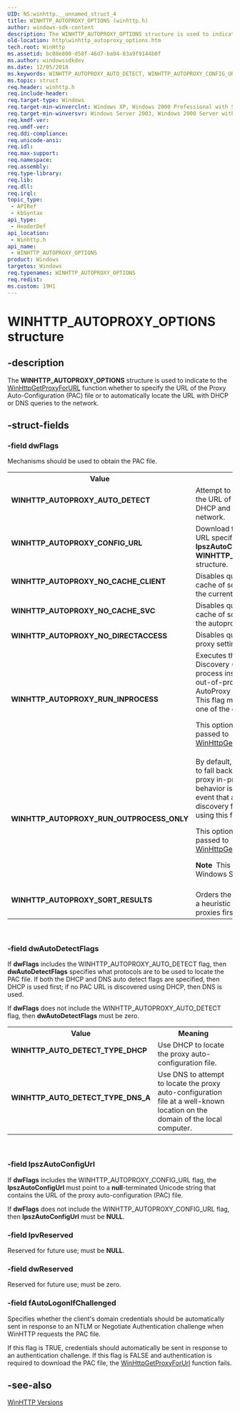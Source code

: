 ```yaml
---
UID: NS:winhttp.__unnamed_struct_4
title: WINHTTP_AUTOPROXY_OPTIONS (winhttp.h)
author: windows-sdk-content
description: The WINHTTP_AUTOPROXY_OPTIONS structure is used to indicate to the WinHttpGetProxyForURL function whether to specify the URL of the Proxy Auto-Configuration (PAC) file or to automatically locate the URL with DHCP or DNS queries to the network.
old-location: http\winhttp_autoproxy_options.htm
tech.root: WinHttp
ms.assetid: bc08e800-d58f-46d7-ba04-83a9f9144b0f
ms.author: windowssdkdev
ms.date: 12/05/2018
ms.keywords: WINHTTP_AUTOPROXY_AUTO_DETECT, WINHTTP_AUTOPROXY_CONFIG_URL, WINHTTP_AUTOPROXY_NO_CACHE_CLIENT, WINHTTP_AUTOPROXY_NO_CACHE_SVC, WINHTTP_AUTOPROXY_NO_DIRECTACCESS, WINHTTP_AUTOPROXY_OPTIONS, WINHTTP_AUTOPROXY_OPTIONS structure [HTTP], WINHTTP_AUTOPROXY_RUN_INPROCESS, WINHTTP_AUTOPROXY_RUN_OUTPROCESS_ONLY, WINHTTP_AUTOPROXY_SORT_RESULTS, WINHTTP_AUTO_DETECT_TYPE_DHCP, WINHTTP_AUTO_DETECT_TYPE_DNS_A, http.winhttp_autoproxy_options, winhttp/WINHTTP_AUTOPROXY_OPTIONS
ms.topic: struct
req.header: winhttp.h
req.include-header: 
req.target-type: Windows
req.target-min-winverclnt: Windows XP, Windows 2000 Professional with SP3 [desktop apps only]
req.target-min-winversvr: Windows Server 2003, Windows 2000 Server with SP3 [desktop apps only]
req.kmdf-ver: 
req.umdf-ver: 
req.ddi-compliance: 
req.unicode-ansi: 
req.idl: 
req.max-support: 
req.namespace: 
req.assembly: 
req.type-library: 
req.lib: 
req.dll: 
req.irql: 
topic_type:
 - APIRef
 - kbSyntax
api_type:
 - HeaderDef
api_location:
 - Winhttp.h
api_name:
 - WINHTTP_AUTOPROXY_OPTIONS
product: Windows
targetos: Windows
req.typenames: WINHTTP_AUTOPROXY_OPTIONS
req.redist: 
ms.custom: 19H1
---
```


# WINHTTP_AUTOPROXY_OPTIONS structure


## -description


The <b>WINHTTP_AUTOPROXY_OPTIONS</b> structure is used to indicate to the <a href="https://msdn.microsoft.com/d01b101e-a496-4e84-9aec-61afe3920fbb">WinHttpGetProxyForURL</a> function whether to specify the URL of the Proxy Auto-Configuration (PAC) file or to automatically locate the URL with DHCP or DNS queries to the network.


## -struct-fields




### -field dwFlags

Mechanisms should be used to obtain the PAC file.

<table>
<tr>
<th>Value</th>
<th>Meaning</th>
</tr>
<tr>
<td width="40%"><a id="WINHTTP_AUTOPROXY_AUTO_DETECT"></a><a id="winhttp_autoproxy_auto_detect"></a><dl>
<dt><b>WINHTTP_AUTOPROXY_AUTO_DETECT</b></dt>
</dl>
</td>
<td width="60%">
Attempt to automatically discover the URL of the PAC file using both DHCP and DNS queries to the local network.

</td>
</tr>
<tr>
<td width="40%"><a id="WINHTTP_AUTOPROXY_CONFIG_URL"></a><a id="winhttp_autoproxy_config_url"></a><dl>
<dt><b>WINHTTP_AUTOPROXY_CONFIG_URL</b></dt>
</dl>
</td>
<td width="60%">
Download the PAC file from the URL specified by <b>lpszAutoConfigUrl</b> in the <b>WINHTTP_AUTOPROXY_OPTIONS</b> structure.

</td>
</tr>
<tr>
<td width="40%"><a id="WINHTTP_AUTOPROXY_NO_CACHE_CLIENT_"></a><a id="winhttp_autoproxy_no_cache_client_"></a><dl>
<dt><b>WINHTTP_AUTOPROXY_NO_CACHE_CLIENT </b></dt>
</dl>
</td>
<td width="60%">
Disables querying a host to proxy cache of script execution results in the current process.

</td>
</tr>
<tr>
<td width="40%"><a id="WINHTTP_AUTOPROXY_NO_CACHE_SVC"></a><a id="winhttp_autoproxy_no_cache_svc"></a><dl>
<dt><b>WINHTTP_AUTOPROXY_NO_CACHE_SVC</b></dt>
</dl>
</td>
<td width="60%">
Disables querying a host to proxy cache of script execution results in the autoproxy service.

</td>
</tr>
<tr>
<td width="40%"><a id="WINHTTP_AUTOPROXY_NO_DIRECTACCESS"></a><a id="winhttp_autoproxy_no_directaccess"></a><dl>
<dt><b>WINHTTP_AUTOPROXY_NO_DIRECTACCESS</b></dt>
</dl>
</td>
<td width="60%">
Disables querying Direct Access proxy settings for this request.

</td>
</tr>
<tr>
<td width="40%"><a id="WINHTTP_AUTOPROXY_RUN_INPROCESS"></a><a id="winhttp_autoproxy_run_inprocess"></a><dl>
<dt><b>WINHTTP_AUTOPROXY_RUN_INPROCESS</b></dt>
</dl>
</td>
<td width="60%">
Executes the Web Proxy Auto-Discovery (WPAD) protocol in-process instead of delegating to an out-of-process WinHTTP AutoProxy Service, if available. This flag must be combined with one of the other flags.

This option has no effect when passed to <a href="https://msdn.microsoft.com/28479a55-7a25-4254-b27a-45e09b166dd5">WinHttpGetProxyForUrlEx</a>.

</td>
</tr>
<tr>
<td width="40%"><a id="WINHTTP_AUTOPROXY_RUN_OUTPROCESS_ONLY"></a><a id="winhttp_autoproxy_run_outprocess_only"></a><dl>
<dt><b>WINHTTP_AUTOPROXY_RUN_OUTPROCESS_ONLY</b></dt>
</dl>
</td>
<td width="60%">
By default,  WinHTTP is configured to fall back to auto-discover a proxy in-process. If this fallback behavior is undesirable in the event that an out-of-process discovery  fails,  it can be  disabled using  this flag.

This option has no effect when passed to <a href="https://msdn.microsoft.com/28479a55-7a25-4254-b27a-45e09b166dd5">WinHttpGetProxyForUrlEx</a>.


<div class="alert"><b>Note</b>  This flag is available on Windows Server 2003 only.</div>
<div> </div>


</td>
</tr>
<tr>
<td width="40%"><a id="WINHTTP_AUTOPROXY_SORT_RESULTS_"></a><a id="winhttp_autoproxy_sort_results_"></a><dl>
<dt><b>WINHTTP_AUTOPROXY_SORT_RESULTS </b></dt>
</dl>
</td>
<td width="60%">
Orders the proxy results based on a heuristic placing the fastest proxies first.

</td>
</tr>
</table>
 


### -field dwAutoDetectFlags

If <b>dwFlags</b> includes the WINHTTP_AUTOPROXY_AUTO_DETECT flag, then <b>dwAutoDetectFlags</b> specifies what protocols are to be used to locate the PAC file. If both the DHCP and DNS auto detect flags are specified, then DHCP is used first; if no PAC URL is discovered using DHCP, then DNS is used.

If <b>dwFlags</b> does not include the WINHTTP_AUTOPROXY_AUTO_DETECT flag, then <b>dwAutoDetectFlags</b> must be zero.

<table>
<tr>
<th>Value</th>
<th>Meaning</th>
</tr>
<tr>
<td width="40%"><a id="WINHTTP_AUTO_DETECT_TYPE_DHCP"></a><a id="winhttp_auto_detect_type_dhcp"></a><dl>
<dt><b>WINHTTP_AUTO_DETECT_TYPE_DHCP</b></dt>
</dl>
</td>
<td width="60%">
Use DHCP to locate the proxy auto-configuration file.

</td>
</tr>
<tr>
<td width="40%"><a id="WINHTTP_AUTO_DETECT_TYPE_DNS_A"></a><a id="winhttp_auto_detect_type_dns_a"></a><dl>
<dt><b>WINHTTP_AUTO_DETECT_TYPE_DNS_A</b></dt>
</dl>
</td>
<td width="60%">
Use DNS to attempt to locate the proxy auto-configuration file at a well-known location on the domain of the local computer.

</td>
</tr>
</table>
 


### -field lpszAutoConfigUrl

If <b>dwFlags</b> includes the WINHTTP_AUTOPROXY_CONFIG_URL flag, the <b>lpszAutoConfigUrl</b> must point to a <b>null</b>-terminated Unicode string that contains the URL of the proxy auto-configuration (PAC) file.

If <b>dwFlags</b> does not include the WINHTTP_AUTOPROXY_CONFIG_URL flag, then <b>lpszAutoConfigUrl</b> must be <b>NULL</b>.


### -field lpvReserved

Reserved for future use; must be <b>NULL</b>.


### -field dwReserved

Reserved for future use; must be zero.


### -field fAutoLogonIfChallenged

Specifies whether the client's domain credentials should be automatically sent in response to an NTLM or Negotiate Authentication challenge when WinHTTP requests the PAC file.

If this flag is TRUE, credentials should automatically be sent in response to an authentication challenge. If this flag is FALSE and authentication is required to download the PAC file, the <a href="https://msdn.microsoft.com/d01b101e-a496-4e84-9aec-61afe3920fbb">WinHttpGetProxyForUrl</a> function fails.


## -see-also




<a href="https://msdn.microsoft.com/b69e5087-7849-4cbc-a97b-204a26fdd044">WinHTTP
		  Versions</a>
 

 

